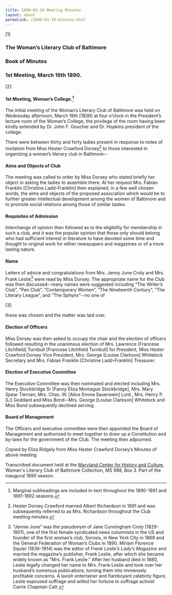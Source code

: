 ```yaml
---
title: 1890-03-19 Meeting Minutes
layout: about
permalink: /1890-03-19-minutes.html
---
```


[1] 

### The Woman’s Literary Club of Baltimore
### Book of Minutes 
### 1st Meeting, March 19th 1890.

[2]

#### 1st Meeting, Woman’s College.[^loc]
[^loc]: Marginal subheadings are included in-text throughout the 1890-1891 and 1891-1892 seasons.

The initial meeting of the Woman’s Literary Club of Baltimore was held on Wednesday afternoon, March 19th [18]90 at four o’clock in the President’s lecture room of the Woman’s College, the privilege of the room having been kindly extended by Dr. John F. Goucher and Dr. Hopkins president of the college.

There were between thirty and forty ladies present in response to notes of invitation from Miss Hester Crawford Dorsey[^Dorsey] to those interested in organizing a woman’s literary club in Baltimore--
[^Dorsey]: Hester Dorsey Crawford married Albert Richardson in 1891 and was subsequently referred to as Mrs. Richardson throughout the Club meeting minutes.

#### Aims and Objects of Club

The meeting was called to order by Miss Dorsey who stated briefly her object in asking the ladies to assemble there. At her request Mrs. Fabian Franklin [Christine Ladd-Franklin] then explained, in a few well chosen words, the aims and objects of the proposed association which would be to further greater intellectual development among the women of Baltimore and to promote social relations among those of similar tastes.

#### Requisites of Admission

Interchange of opinion then followed as to the eligibility for membership in such a club, and it was the popular opinion that those only should belong who had sufficient interest in literature to have devoted some time and thought to original work for either newspapers and magazines or of a more lasting nature.

#### Name

Letters of advice and congratulations from Mrs. Jenny June Croly and Mrs. Frank Leslie[^Croly] were read by Miss Dorsey. The appropriate name for the Club was then discussed--many names were suggested including “The Writer’s Club”, “Pen Club”, “Contemporary Women”, “The Nineteenth Century”, “The Literary League”, and “The Sphynx”--no one of
[^Croly]: “Jennie June” was the pseudonym of Jane Cunningham Croly (1829-1901), one of the first female syndicated news columnists in the US and founder of the first woman’s club, Sorosis, in New York City in 1869 and the General Federation of Woman’s Clubs in 1890. Miriam Florence Squier (1836-1914) was the editor of _Frank Leslie’s Lady’s Magazine_ and married the magazine’s publisher, Frank Leslie, after which she became widely known as "Mrs. Frank Leslie." After her husband died in 1880, Leslie legally changed her name to Mrs. Frank Leslie and took over her husband’s numerous publications, turning them into immensely profitable concerns. A lavish entertainer and flamboyant celebrity figure, Leslie espoused suffrage and willed her fortune to suffrage activist Carrie Chapman Catt.

[3]

these was chosen and the matter was laid over.

#### Election of Officers

Miss Dorsey was then asked to occupy the chair and the election of officers followed resulting in the unanimous election of Mrs. Lawrence [Francese Litchfield] Turnbull [Francese Litchfield Turnbull] for President, Miss Hester Crawford Dorsey Vice President, Mrs. George [Louise Clarkson] Whitelock Secretary and Mrs. Fabian Franklin [Christine Ladd-Franklin] Treasurer.


#### Election of Executive Committee

The Executive Committee was then nominated and elected including Mrs. Henry Stockbridge Sr [Fanny Eliza Montague Stockbridge], Mrs. Mary Spear Tiernan, Mrs. Chas. W. [Alice Emma Sauerwein] Lord , Mrs. Henry P. [Li] Goddard and Miss Bond--Mrs. George [Louise Clarkson] Whitelock and Miss Bond subsequently declined serving.

#### Board of Management

The Officers and executive committee were then appointed the Board of Management and authorized to meet together to draw up a Constitution and by-laws for the government of the Club. The meeting then adjourned.

Copied by Eliza Ridgely from Miss Hester Crawford Dorsey’s Minutes of above meeting

Transcribed document held at the [Maryland Center for History and Culture](http://mdhs.org/), Woman's Literary Club of Baltimore Collection, MS 988, Box 3. Part of the inaugural 1890 season.
